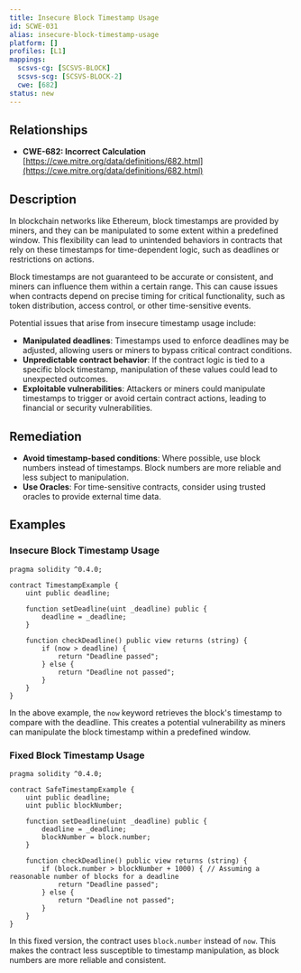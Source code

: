 ```yaml
---
title: Insecure Block Timestamp Usage
id: SCWE-031
alias: insecure-block-timestamp-usage
platform: []
profiles: [L1]
mappings:
  scsvs-cg: [SCSVS-BLOCK]
  scsvs-scg: [SCSVS-BLOCK-2]
  cwe: [682]
status: new
---
```


## Relationships
- **CWE-682: Incorrect Calculation**  
  [https://cwe.mitre.org/data/definitions/682.html](https://cwe.mitre.org/data/definitions/682.html)

## Description
In blockchain networks like Ethereum, block timestamps are provided by miners, and they can be manipulated to some extent within a predefined window. This flexibility can lead to unintended behaviors in contracts that rely on these timestamps for time-dependent logic, such as deadlines or restrictions on actions.

Block timestamps are not guaranteed to be accurate or consistent, and miners can influence them within a certain range. This can cause issues when contracts depend on precise timing for critical functionality, such as token distribution, access control, or other time-sensitive events.

Potential issues that arise from insecure timestamp usage include:

- **Manipulated deadlines**: Timestamps used to enforce deadlines may be adjusted, allowing users or miners to bypass critical contract conditions.
- **Unpredictable contract behavior**: If the contract logic is tied to a specific block timestamp, manipulation of these values could lead to unexpected outcomes.
- **Exploitable vulnerabilities**: Attackers or miners could manipulate timestamps to trigger or avoid certain contract actions, leading to financial or security vulnerabilities.

## Remediation
- **Avoid timestamp-based conditions**: Where possible, use block numbers instead of timestamps. Block numbers are more reliable and less subject to manipulation.
- **Use Oracles**: For time-sensitive contracts, consider using trusted oracles to provide external time data.

## Examples

### Insecure Block Timestamp Usage

```solidity
pragma solidity ^0.4.0;

contract TimestampExample {
    uint public deadline;

    function setDeadline(uint _deadline) public {
        deadline = _deadline;
    }

    function checkDeadline() public view returns (string) {
        if (now > deadline) {
            return "Deadline passed";
        } else {
            return "Deadline not passed";
        }
    }
}
```

In the above example, the `now` keyword retrieves the block's timestamp to compare with the deadline. This creates a potential vulnerability as miners can manipulate the block timestamp within a predefined window.

### Fixed Block Timestamp Usage
```solidity
pragma solidity ^0.4.0;

contract SafeTimestampExample {
    uint public deadline;
    uint public blockNumber;

    function setDeadline(uint _deadline) public {
        deadline = _deadline;
        blockNumber = block.number;
    }

    function checkDeadline() public view returns (string) {
        if (block.number > blockNumber + 1000) { // Assuming a reasonable number of blocks for a deadline
            return "Deadline passed";
        } else {
            return "Deadline not passed";
        }
    }
}
```
In this fixed version, the contract uses `block.number` instead of `now`. This makes the contract less susceptible to timestamp manipulation, as block numbers are more reliable and consistent.

